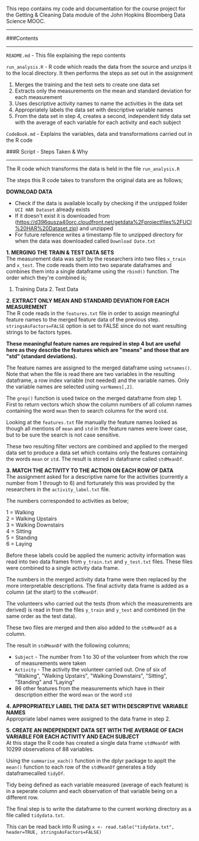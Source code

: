 
This repo contains my code and documentation for the course project for the Getting & Cleaning Data module of the John Hopkins Bloomberg Data Science MOOC.

---

###Contents

---

`README.md` - This file explaining the repo contents

`run_analysis.R` - R code which reads the data from the source and unzips it to the local directory.  It then performs the steps as set out in the assignment  

1. Merges the training and the test sets to create one data set  
2. Extracts only the measurements on the mean and standard deviation for each measurement  
3. Uses descriptive activity names to name the activities in the data set  
4. Appropriately labels the data set with descriptive variable names  
5. From the data set in step 4, creates a second, independent tidy data set with the average of each variable for each activity and each subject

`CodeBook.md` - Explains the variables, data and transformations carried out in the R code

###R Script - Steps Taken & Why

---  
The R code which transforms the data is held in the file `run_analysis.R`  

The steps this R code takes to transform the original data are as follows;

__DOWNLOAD DATA__  

* Check if the data is available locally by checking if the unzipped folder `UCI HAR Dataset` already exists  
* If it doesn't exist it is downloaded from (<https://d396qusza40orc.cloudfront.net/getdata%2Fprojectfiles%2FUCI%20HAR%20Dataset.zip>) and unzipped  
* For future reference writes a timestamp file to unzipped directory for when the data was downloaded called `Download Date.txt`

__1. MERGING THE TRAIN & TEST DATA SETS__  
The measurement data was split by the researchers into two files `x_train` and `x_test`. The code reads them into two separate dataframes and combines them into a single dataframe using the `rbind()` function.  The order which they're combined is;  

1. Training Data 2. Test Data  

__2. EXTRACT ONLY MEAN AND STANDARD DEVIATION FOR EACH MEASUREMENT__  
The R code reads in the `features.txt` file in order to assign meaningful feature names to the merged feature data of the previous step. `stringsAsFactors=FALSE` option is set to FALSE since do not want resulting strings to be factors types.

**These meaningful feature names are required in step 4 but are useful here as they describe the features which are "means" and those that are "std" (standard deviations).**

The feature names are assigned to the merged dataframe using `setnames()`. Note that when the file is read there are two variables in the resulting dataframe, a row index variable (not needed) and the variable names.  Only the variable names are selected using `varNames[,2]`.

The `grep()` function is used twice on the merged dataframe from step 1. First to return vectors which show the column numbers of all column names containing the word `mean` then to search columns for the word `std`.  

Looking at the `features.txt` file manually the feature names looked as though all mentions of `mean` and `std` in the feature names were lower case, but to be sure the search is not case sensitive.

These two resulting filter vectors are combined and applied to the merged data set to produce a data set which contains only the features containing the words `mean` or `std`.  The result is stored in dataframe called `stdMeanDf`.

__3. MATCH THE ACTIVITY TO THE ACTION ON EACH ROW OF DATA__  
The assignment asked for a descriptive name for the activities (currently a number from 1 through to 6) and fortunately this was provided by the researchers in the `activity_label.txt` file.

The numbers corresponded to activities as below;  

1 = Walking  
2 = Walking Upstairs  
3 = Walking Downstairs  
4 = Sitting  
5 = Standing  
6 = Laying  

Before these labels could be applied the numeric activity information was read into two data frames from `y_train.txt` and `y_test.txt` files.  These files were combined to a single activity data frame.

The numbers in the merged activity data frame were then replaced by the more interpretable descriptions. The final activity data frame is added as a column (at the start) to the `stdMeanDf`.

The volunteers who carried out the tests (from which the measurements are derived) is read in from the files `y_train` and `y_test` and combined (in the same order as the test data).

These two files are merged and then also added to the `stdMeanDf` as a column.

The result in `stdMeanDf` with the following columns;  

* `Subject` - The number from 1 to 30 of the volunteer from which the row of measurements were taken  
* `Activity` - The activity the volunteer carried out. One of six of "Walking", "Walking Upstairs", "Walking Downstairs", "Sitting", "Standing" and "Laying"  
* 86 other features from the measurements which have in their description either the word `mean` or the word `std`  

__4. APPROPRIATELY LABEL THE DATA SET WITH DESCRIPTIVE VARIABLE NAMES__  
Appropriate label names were assigned to the data frame in step 2.

__5. CREATE AN INDEPENDENT DATA SET WITH THE AVERAGE OF EACH VARIABLE FOR EACH ACTIVITY AND EACH SUBJECT__  
At this stage the R code has created a single data frame `stdMeanDf` with 10299 observations of 88 variables.

Using the `summarise_each()` function in the dplyr package to applt the `mean()` function to each row of the `stdMeanDf` generates a tidy dataframecalled `tidyDf`.

Tidy being defined as each variable measured (average of each feature) is in a seperate column and each observation of that variable being on a different row.

The final step is to write the dataframe to the current working directory as a file called `tidydata.txt`.

This can be read back into R using `x <- read.table("tidydata.txt", header=TRUE, stringsAsFactors=FALSE)`